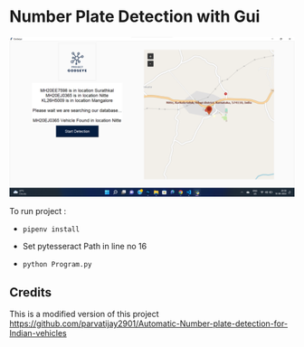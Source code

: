 # Number Plate Detection with Gui

![alt text](screenshot.png)

To run project :
 + `pipenv install`
 
 + Set pytesseract Path in line no 16
 
 + `python Program.py`
 
 
 ## Credits
 This is a modified version of this project https://github.com/parvatijay2901/Automatic-Number-plate-detection-for-Indian-vehicles
